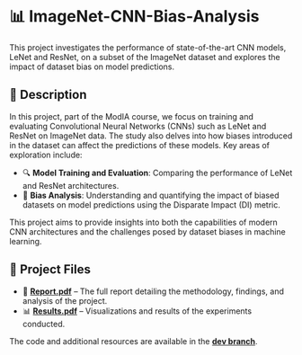 # 📊 ImageNet-CNN-Bias-Analysis

This project investigates the performance of state-of-the-art CNN models, LeNet and ResNet, on a subset of the ImageNet dataset and explores the impact of dataset bias on model predictions.

## 📖 Description

In this project, part of the ModIA course, we focus on training and evaluating Convolutional Neural Networks (CNNs) such as LeNet and ResNet on ImageNet data. The study also delves into how biases introduced in the dataset can affect the predictions of these models. Key areas of exploration include:
- 🔍 **Model Training and Evaluation**: Comparing the performance of LeNet and ResNet architectures.
- 🔎 **Bias Analysis**: Understanding and quantifying the impact of biased datasets on model predictions using the Disparate Impact (DI) metric.

This project aims to provide insights into both the capabilities of modern CNN architectures and the challenges posed by dataset biases in machine learning.

## 📄 Project Files

- 📜 **[Report.pdf](./Report.pdf)** – The full report detailing the methodology, findings, and analysis of the project.
- 📊 **[Results.pdf](./Results.pdf)** – Visualizations and results of the experiments conducted.

The code and additional resources are available in the **[dev branch](https://github.com/your-username/ImageNet-CNN-Bias-Analysis/tree/main)**.
